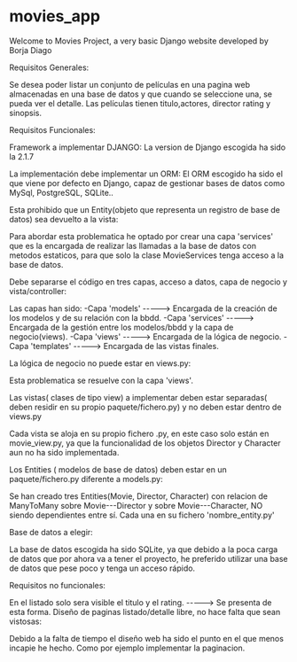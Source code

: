 # movies_app
Welcome to Movies Project, a very basic Django website developed by Borja Diago

Requisitos Generales:

Se desea poder listar un conjunto de películas en una pagina web almacenadas en una base de datos y que cuando se seleccione una, se pueda ver el detalle. Las películas tienen titulo,actores, director rating y sinopsis. 


Requisitos Funcionales:

Framework a implementar DJANGO:
La version de Django escogida ha sido la 2.1.7


La implementación debe implementar un ORM:
El ORM escogido ha sido el que viene por defecto en Django, capaz de gestionar bases de datos como MySql, PostgreSQL, SQLite..


Esta prohibido que un Entity(objeto que representa un registro de base de datos) sea devuelto a la vista:

Para abordar esta problematica he optado por crear una capa 'services' que es la encargada de realizar las llamadas a la base de datos con metodos estaticos, para que solo la clase MovieServices tenga acceso a la base de datos.


Debe separarse el código en tres capas, acceso a datos, capa de negocio y vista/controller:

Las capas han sido:
-Capa 'models' -----> Encargada de la creación de los modelos y de su relación con la bbdd.
-Capa 'services' -----> Encargada de la gestión entre los modelos/bbdd y la capa de negocio(views).
-Capa 'views' -----> Encargada de la lógica de negocio.
-Capa 'templates' -----> Encargada de las vistas finales.


La lógica de negocio no puede estar en views.py:

Esta problematica se resuelve con la capa 'views'.


Las vistas( clases de tipo view) a implementar deben estar separadas( deben residir en su propio paquete/fichero.py) y no deben estar dentro de views.py

Cada vista se aloja en su propio fichero .py, en este caso solo están en movie_view.py, ya que la funcionalidad de los objetos Director y Character aun no ha sido implementada.


Los Entities ( modelos de base de datos) deben estar en un paquete/fichero.py diferente a models.py:

Se han creado tres Entities(Movie, Director, Character) con relacion de ManyToMany sobre Movie---Director y sobre Movie---Character, NO siendo dependientes entre sí. Cada una en su fichero 'nombre_entity.py'

Base de datos a elegir:

La base de datos escogida ha sido SQLite, ya que debido a la poca carga de datos que por ahora va a tener el proyecto, he preferido utilizar una base de datos que pese poco y tenga un acceso rápido.


Requisitos no funcionales:

En el listado solo sera visible el titulo y el rating. -----> Se presenta de esta forma.
Diseño de paginas listado/detalle libre, no hace falta que sean vistosas:

Debido a la falta de tiempo el diseño web ha sido el punto en el que menos incapie he hecho. Como por ejemplo implementar la paginacion.
